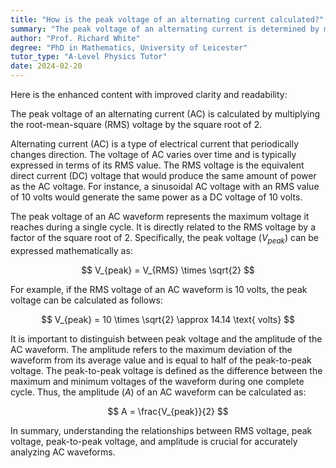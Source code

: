 ```yaml
---
title: "How is the peak voltage of an alternating current calculated?"
summary: "The peak voltage of an alternating current is determined by multiplying the RMS voltage by the square root of 2."
author: "Prof. Richard White"
degree: "PhD in Mathematics, University of Leicester"
tutor_type: "A-Level Physics Tutor"
date: 2024-02-20
---
```


Here is the enhanced content with improved clarity and readability:

The peak voltage of an alternating current (AC) is calculated by multiplying the root-mean-square (RMS) voltage by the square root of 2.

Alternating current (AC) is a type of electrical current that periodically changes direction. The voltage of AC varies over time and is typically expressed in terms of its RMS value. The RMS voltage is the equivalent direct current (DC) voltage that would produce the same amount of power as the AC voltage. For instance, a sinusoidal AC voltage with an RMS value of $10$ volts would generate the same power as a DC voltage of $10$ volts.

The peak voltage of an AC waveform represents the maximum voltage it reaches during a single cycle. It is directly related to the RMS voltage by a factor of the square root of 2. Specifically, the peak voltage ($V_{peak}$) can be expressed mathematically as:

$$
V_{peak} = V_{RMS} \times \sqrt{2}
$$

For example, if the RMS voltage of an AC waveform is $10$ volts, the peak voltage can be calculated as follows:

$$
V_{peak} = 10 \times \sqrt{2} \approx 14.14 \text{ volts}
$$

It is important to distinguish between peak voltage and the amplitude of the AC waveform. The amplitude refers to the maximum deviation of the waveform from its average value and is equal to half of the peak-to-peak voltage. The peak-to-peak voltage is defined as the difference between the maximum and minimum voltages of the waveform during one complete cycle. Thus, the amplitude ($A$) of an AC waveform can be calculated as:

$$
A = \frac{V_{peak}}{2}
$$

In summary, understanding the relationships between RMS voltage, peak voltage, peak-to-peak voltage, and amplitude is crucial for accurately analyzing AC waveforms.
    